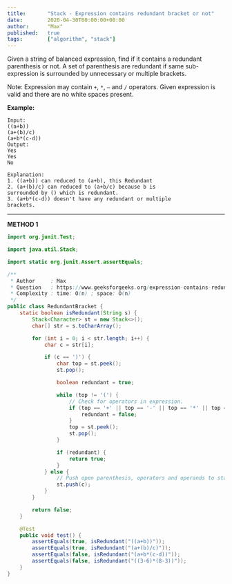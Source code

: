 ```yaml
---
title:       "Stack - Expression contains redundant bracket or not"
date:        2020-04-30T00:00:00+00:00
author:      "Max"
published:   true
tags:        ["algorithm", "stack"]
---
```


Given a string of balanced expression, find if it contains a redundant parenthesis or not. A set of parenthesis are redundant if same sub-expression is surrounded by unnecessary or multiple brackets.

Note: Expression may contain `+`, `*`, `–` and `/` operators. Given expression is valid and there are no white spaces present.

**Example:**

```
Input:
((a+b))
(a+(b)/c)
(a+b*(c-d))
Output:
Yes
Yes
No

Explanation:
1. ((a+b)) can reduced to (a+b), this Redundant
2. (a+(b)/c) can reduced to (a+b/c) because b is
surrounded by () which is redundant.
3. (a+b*(c-d)) doesn't have any redundant or multiple
brackets.
```

---

**METHOD 1**

```java
import org.junit.Test;

import java.util.Stack;

import static org.junit.Assert.assertEquals;

/**
 * Author     : Max
 * Question   : https://www.geeksforgeeks.org/expression-contains-redundant-bracket-not/
 * Complexity : time: O(n) ; space: O(n)
 */
public class RedundantBracket {
    static boolean isRedundant(String s) {
        Stack<Character> st = new Stack<>();
        char[] str = s.toCharArray();

        for (int i = 0; i < str.length; i++) {
            char c = str[i];

            if (c == ')') {
                char top = st.peek();
                st.pop();

                boolean redundant = true;

                while (top != '(') {
                    // Check for operators in expression.
                    if (top == '+' || top == '-' || top == '*' || top == '/') {
                        redundant = false;
                    }
                    top = st.peek();
                    st.pop();
                }

                if (redundant) {
                    return true;
                }
            } else {
                // Push open parenthesis, operators and operands to stack.
                st.push(c);
            }
        }

        return false;
    }

    @Test
    public void test() {
        assertEquals(true, isRedundant("((a+b))"));
        assertEquals(true, isRedundant("(a+(b)/c)"));
        assertEquals(false, isRedundant("(a+b*(c-d))"));
        assertEquals(false, isRedundant("((3-6)*(8-3))"));
    }
}
```
